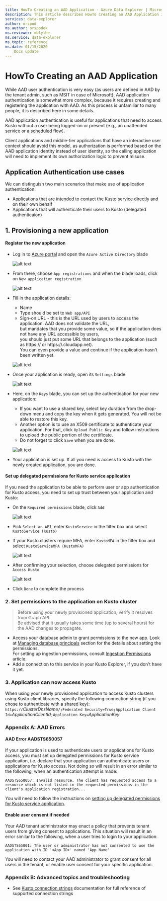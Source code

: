```yaml
---
title: HowTo Creating an AAD Application - Azure Data Explorer | Microsoft Docs
description: This article describes HowTo Creating an AAD Application in Azure Data Explorer.
services: data-explorer
author: orspod
ms.author: orspodek
ms.reviewer: mblythe
ms.service: data-explorer
ms.topic: reference
ms.date: 01/15/2020
    Docs update
---
```

# HowTo Creating an AAD Application

While AAD user authentication is very easy (as users are defined in AAD by
the tenant admin, such as MSIT in case of Microsoft), AAD application authentication
is somewhat more complex, because it requires creating and registering the application
with AAD. As this process is unfamiliar to many people, it is described here in some details.

AAD application authentication is useful for applications that need to access Kusto without a user being
logged-on or present (e.g., an unattended service or a scheduled flow).

Client applications and middle-tier applications that have an interactive user context should avoid this model, as authorization is performed based on the AAD
application identity instead of user identity, so the calling application will need to implement its own authorization logic to prevent misuse.

## Application Authentication use cases

We can distinguish two main scenarios that make use of application authentication:
* Applications that are intended to contact the Kusto service directly and on their own behalf
* Applications that will authenticate their users to Kusto (delegated authenticaion)

## 1. Provisioning a new application

#### Register the new application

* Log in to [Azure portal](https://portal.azure.com) and open the `Azure Active Directory` blade

    ![alt text](./images/Aad-create-app-step-0.png "Aad-create-app-step-0")

* From there, choose `App registrations` and when the blade loads, click on `New application registration`

    ![alt text](./images/Aad-create-app-step-1.png "Aad-create-app-step-1")

* Fill in the application details:
    * Name
    * Type should be set to `Web app/API`
    * Sign-on URL - this is the URL used by users to access the application. AAD does not validate the URL,<br>
        but mandates that you provide some value, so if the application does not have any URL accessible by users,<br>
        you should just put some URL that belongs to the application (such as https://<APP-CNAME> or https://<CLOUD-SERVICE-NAME>.cloudapp.net).<br>
        You can even provide a value and continue if the application hasn't been written yet.

    ![alt text](./images/Aad-create-app-step-2.png "Aad-create-app-step-2")

* Once your application is ready, open its `Settings` blade

    ![alt text](./images/Aad-create-app-step-3.png "Aad-create-app-step-3")

* Here, on the `Keys` blade, you can set up the authentication for your new application:
    * If you want to use a shared key, select key duration from the drop-down menu and copy the key when it gets generated.
        You will not be able to restore this key.
    * Another option is to use an X509 certificate to authenticate your application.
        For that, click `Upload Public Key` and follow instructions to upload the public portion of the certificate.
    * Do not forget to click `Save` when you are done.

    ![alt text](./images/Aad-create-app-step-4.png "Aad-create-app-step-4")

* Your application is set up. If all you need is access to Kusto with the newly created application, you are done.
<P>

#### Set up delegated permissions for Kusto service application

If you need the application to be able to perform user or app authentication for Kusto access, you need to set up trust between your application and Kusto:

* On the `Required permissions` blade, click `Add`

    ![alt text](./images/Aad-create-app-step-5.png "Aad-create-app-step-5")

* Pick `Select an API`, enter `KustoService` in the filter box and select `KustoService (Kusto)`
* If your Kusto clusters require MFA, enter `KustoMFA` in the filter box and select `KustoServiceMFA (KustoMFA)`

    ![alt text](./images/Aad-create-app-step-6.png "Aad-create-app-step-6")

* After confirming your selection, choose delegated permissions for `Access Kusto`

    ![alt text](./images/Aad-create-app-step-7.png "Aad-create-app-step-7")

* Click `Done` to complete the process



### 2. Set permissions to the application on Kusto cluster

> Before using your newly provisioned application, verify it resolves from Graph API.<br>
    Be advised that it usually takes some time (up to several hours) for the AAD changes to propagate.

* Access your database admin to grant permissions to the new app.
Look at [Managing database principals](../security-roles.md) section for the details about setting the permissions.<br>
For setting up ingestion permissions, consult [Ingestion Permissions](../../api/netfx/kusto-ingest-client-permissions.md) article.
* Add a connection to this service in your Kusto Explorer, if you don't have it yet.

### 3. Application can now access Kusto

When using your newly provisioned application to access Kusto clusters using Kusto client libraries, specify the following connection string (if you chose to authenticate with a shared key):
<br>
`https://`*ClusterDnsName*`/;Federated Security=True;Application Client Id=`*ApplicationClientId*`;Application Key=`*ApplicationKey*
<br>

### Appendix A: AAD Errors

#### AAD Error AADSTS650057

If your application is used to authenticate users or applications for Kusto access, you must set up delegated permissions for Kusto service applicaiton, i.e. declare that your application can authenticate users or applications for Kusto access.
Not doing so will result in an error similar to the following, when an authentication attempt is made:

`AADSTS650057: Invalid resource. The client has requested access to a resource which is not listed in the requested permissions in the client's application registration...`

You will need to follow the instructions on [setting up delegated permissions for Kusto service application](#set-up-delegated-permissions-for-kusto-service-application).

#### Enable user consent if needed

Your AAD tenant administrator may enact a policy that prevents tenant users from giving consent to applications. This situation will result in an error similar to the following, when a user tries to login to your application:

`AADSTS65001: The user or administrator has not consented to use the application with ID '<App ID>' named 'App Name'`

You will need to contact your AAD administrator to grant consent for all users in the tenant, or enable user consent for your specific application.



### Appendix B: Advanced topics and troubleshooting

* See [Kusto connection strings](../../api/connection-strings/kusto.md) documentation for full reference of supported connection strings
